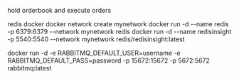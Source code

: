 hold orderbook and execute orders  


redis docker
docker network create mynetwork
docker run -d --name redis -p 6379:6379 --network mynetwork redis
docker run -d --name redisinsight -p 5540:5540 --network mynetwork redis/redisinsight:latest

docker run -d -e RABBITMQ_DEFAULT_USER=username -e RABBITMQ_DEFAULT_PASS=password -p 15672:15672 -p 5672:5672 rabbitmq:latest
